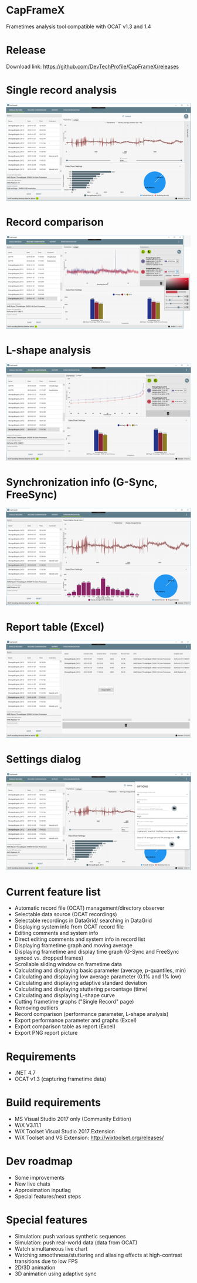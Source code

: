 # CapFrameX
Frametimes analysis tool compatible with OCAT v1.3 and 1.4

# Release
Download link: https://github.com/DevTechProfile/CapFrameX/releases

# Single record analysis
![Screenshot](Images/Single_Record.png)

# Record comparison
![Screenshot](Images/Record_Comparison.png)

# L-shape analysis
![Screenshot](Images/Lshape_Comparison.png)

# Synchronization info (G-Sync, FreeSync)
![Screenshot](Images/Synchronization_info.png)

# Report table (Excel)
![Screenshot](Images/Report_Table.png)

# Settings dialog
![Screenshot](Images/Settings_Dialog.png)

# Current feature list
* Automatic record file (OCAT) management/directory observer
* Selectable data source (OCAT recordings)
* Selectable recordings in DataGrid/ searching in DataGrid
* Displaying system info from OCAT record file
* Editing comments and system info
* Direct editing comments and system info in record list
* Displaying frametime graph and moving average
* Displaying frametime and display time graph (G-Sync and FreeSync synced vs. dropped frames)
* Scrollable sliding window on frametime data
* Calculating and displaying basic parameter (average, p-quantiles, min)
* Calculating and displaying low average parameter (0.1% and 1% low)
* Calculating and displaying adaptive standard deviation
* Calculating and displaying stuttering percentage (time)
* Calculating and displaying L-shape curve
* Cutting frametime graphs ("Single Record" page)
* Removing outliers
* Record comparison (performance parameter, L-shape analysis)
* Export performance parameter and graphs (Excel)
* Export comparison table as report (Excel)
* Export PNG report picture

# Requirements
* .NET 4.7
* OCAT v1.3 (capturing frametime data)

# Build requirements
* MS Visual Studio 2017 only (Community Edition)
* WiX V3.11.1
* WiX Toolset Visual Studio 2017 Extension
* WiX Toolset and VS Extension: http://wixtoolset.org/releases/

# Dev roadmap
* Some improvements
* New live chats
* Approximation inputlag
* Special features/next steps

# Special features
* Simulation: push various synthetic sequences
* Simulation: push real-world data (data from OCAT)
* Watch simultaneous live chart
* Watching smoothness/stuttering and aliasing effects at high-contrast transitions due to low FPS
* 2D/3D animation
* 3D animation using adaptive sync

